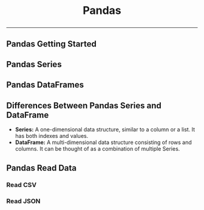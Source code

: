 # <p align="center"> Pandas </p>
---

## Pandas Getting Started

## Pandas Series

## Pandas DataFrames

## Differences Between Pandas Series and DataFrame
* **Series:** A one-dimensional data structure, similar to a column or a list. It has both indexes and values.
* **DataFrame:** A multi-dimensional data structure consisting of rows and columns. It can be thought of as a combination of multiple Series.

## Pandas Read Data
### Read CSV

### Read JSON
